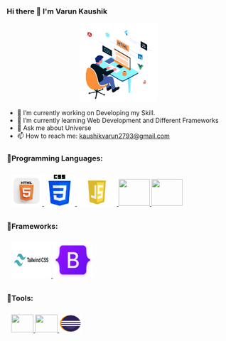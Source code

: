 ### Hi there 👋 I'm Varun Kaushik
<p align="center"><img src="front.gif" width="35%"></p>


- 🔭 I’m currently working on Developing my Skill.
- 🌱 I’m currently learning Web Development and Different Frameworks
- 💬 Ask me about Universe
- 📫 How to reach me: kaushikvarun2793@gmail.com

<p align="center">

### 🔹Programming Languages:ㅤㅤ

<p style="padding:10px;">
    <a href="https://developer.mozilla.org/en-US/docs/Web/HTML" target="_blank"> 
      <img src="ht.webp" height="70" width="70" > 
    </a>
    <a href="https://developer.mozilla.org/en-US/docs/Web/CSS" target="_blank"> 
      <img src="csspic.png" height="70" width="70" > 
    </a>
      <a href="https://developer.mozilla.org/en-US/docs/Web/JavaScript" target="_blank"> 
      <img src="javascipic.png" height="60" width="90" > 
    </a>
   <a href="https://www.java.com" target="_blank"> 
      <img src="https://img.icons8.com/color/48/000000/java-coffee-cup-logo.png" height="60" width="70"/>
    <a href="https://kotlinlang.org/docs/home.html" target="_blank"> 
      <img src="https://encrypted-tbn0.gstatic.com/images?q=tbn:ANd9GcQam_S88ONtcGpJDQ5PIrdyP9hSUNG5FMXuAOFGzeT7Z7Bwt1cWgsOIyr2Jz3HKVAhHtes&usqp=CAU" height=60 width=70 /> 
    </a>

</p>

### 🔹Frameworks:

<p style="padding:10px;">
    <a href="https://v2.tailwindcss.com/docs" target="_blank"> 
      <img src="tailwindicon.png" height="80" width="90" > 
    </a>
    <a href="https://getbootstrap.com/docs/4.1/getting-started/introduction/" target="_blank"> 
      <img src="bootstrap.png" height="80" width="90" > 
    </a>
   
</p>

### 🔹Tools:

<p style="padding:10px;">
    <a href="https://www.jetbrains.com/help/idea/getting-started.html" target="_blank"> 
        <img src="https://images-wixmp-ed30a86b8c4ca887773594c2.wixmp.com/f/9b5e7dcc-db45-4acb-8078-4f1e40191fe1/dbfye6x-ee5cf816-da93-4428-8cc6-e388e0b45136.png?token=eyJ0eXAiOiJKV1QiLCJhbGciOiJIUzI1NiJ9.eyJzdWIiOiJ1cm46YXBwOjdlMGQxODg5ODIyNjQzNzNhNWYwZDQxNWVhMGQyNmUwIiwiaXNzIjoidXJuOmFwcDo3ZTBkMTg4OTgyMjY0MzczYTVmMGQ0MTVlYTBkMjZlMCIsIm9iaiI6W1t7InBhdGgiOiJcL2ZcLzliNWU3ZGNjLWRiNDUtNGFjYi04MDc4LTRmMWU0MDE5MWZlMVwvZGJmeWU2eC1lZTVjZjgxNi1kYTkzLTQ0MjgtOGNjNi1lMzg4ZTBiNDUxMzYucG5nIn1dXSwiYXVkIjpbInVybjpzZXJ2aWNlOmZpbGUuZG93bmxvYWQiXX0.RQfd85aLpIYLzXKQkglDDihK8Nkvw9vy9GU_UKHI_ys" height=40 width=50 /> 
      </a>
    <a href="https://code.visualstudio.com/docs" target="_blank"> 
      <img src="https://img.icons8.com/color/48/000000/visual-studio--v2.png" height=40 width=50 /> 
    </a>
     <a href="" target="_blank"> 
      <img src="Eclipse.png" height=40 width=50 /> 
    </a>
   
</p>
